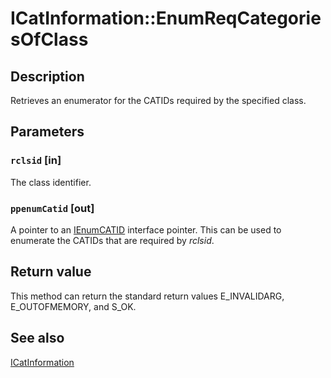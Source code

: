 # ICatInformation::EnumReqCategoriesOfClass

## Description

Retrieves an enumerator for the CATIDs required by the specified class.

## Parameters

### `rclsid` [in]

The class identifier.

### `ppenumCatid` [out]

A pointer to an [IEnumCATID](https://learn.microsoft.com/windows/desktop/api/comcat/nn-comcat-ienumguid) interface pointer. This can be used to enumerate the CATIDs that are required by *rclsid*.

## Return value

This method can return the standard return values E_INVALIDARG, E_OUTOFMEMORY, and S_OK.

## See also

[ICatInformation](https://learn.microsoft.com/windows/desktop/api/comcat/nn-comcat-icatinformation)